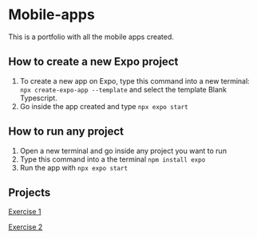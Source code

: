 # Mobile-apps

 This is a portfolio with all the mobile apps created.

## How to create a new Expo project

1. To create a new app on Expo, type this command into a new terminal: `npx create-expo-app --template` and select the template Blank Typescript.
2. Go inside the app created and type `npx expo start`

## How to run any project

1. Open a new terminal and go inside any project you want to run
2. Type this command into a the terminal `npm install expo`
3. Run the app with `npx expo start`

## Projects

[Exercise 1](Exercise_1.md)

[Exercise 2](Exercise_2.md)
